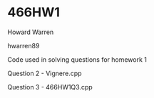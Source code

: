 # 466HW1
Howard Warren

hwarren89

Code used in solving questions for homework 1

Question 2 - Vignere.cpp

Question 3 - 466HW1Q3.cpp
